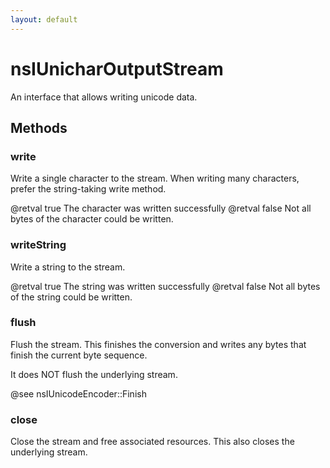 ```yaml
---
layout: default
---
```


# nsIUnicharOutputStream #

An interface that allows writing unicode data.


## Methods ##

### write ###

Write a single character to the stream. When writing many characters,
prefer the string-taking write method.

@retval true The character was written successfully
@retval false Not all bytes of the character could be written.


### writeString ###

Write a string to the stream.

@retval true The string was written successfully
@retval false Not all bytes of the string could be written.


### flush ###

Flush the stream. This finishes the conversion and writes any bytes that
finish the current byte sequence.

It does NOT flush the underlying stream.

@see nsIUnicodeEncoder::Finish


### close ###

Close the stream and free associated resources. This also closes the
underlying stream.

